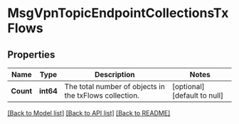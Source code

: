 # MsgVpnTopicEndpointCollectionsTxFlows

## Properties
Name | Type | Description | Notes
------------ | ------------- | ------------- | -------------
**Count** | **int64** | The total number of objects in the txFlows collection. | [optional] [default to null]

[[Back to Model list]](../README.md#documentation-for-models) [[Back to API list]](../README.md#documentation-for-api-endpoints) [[Back to README]](../README.md)

